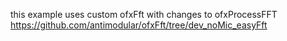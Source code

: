 this example uses custom ofxFft with changes to ofxProcessFFT
https://github.com/antimodular/ofxFft/tree/dev_noMic_easyFft
